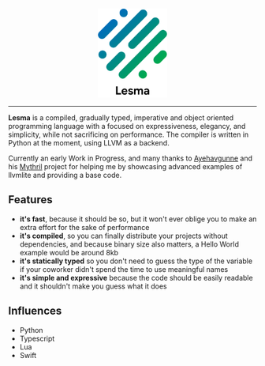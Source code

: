 <p align="center">
<img src="img/logo.png" height="180px" alt="Lesma Programming Language" title="Lesma Programming Language">
</p>

___
**Lesma** is a compiled, gradually typed, imperative and object oriented programming language with a focused on expressiveness, elegancy, and simplicity, while not sacrificing on performance. The compiler is written in Python at the moment, using LLVM as a backend.

Currently an early Work in Progress, and many thanks to [Ayehavgunne](https://github.com/Ayehavgunne) and his [Mythril](https://github.com/Ayehavgunne/Mythril) project for helping me by showcasing advanced examples of llvmlite and providing a base code.

## Features
- **it's fast**, because it should be so, but it won't ever oblige you to make an extra effort for the sake of performance 
- **it's compiled**, so you can finally distribute your projects without dependencies, and because binary size also matters, a Hello World example would be around 8kb
- **it's statically typed** so you don't need to guess the type of the variable if your coworker didn't spend the time to use meaningful names
- **it's simple and expressive** because the code should be easily readable and it shouldn't make you guess what it does

## Influences
- Python
- Typescript
- Lua
- Swift